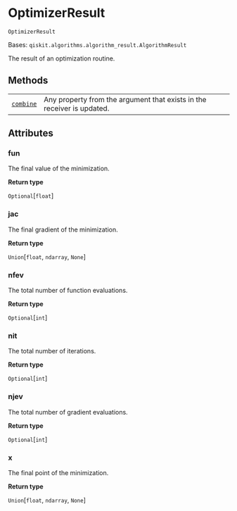 # OptimizerResult



`OptimizerResult`

Bases: `qiskit.algorithms.algorithm_result.AlgorithmResult`

The result of an optimization routine.

## Methods

|                                                                                                                                                                               |                                                                        |
| ----------------------------------------------------------------------------------------------------------------------------------------------------------------------------- | ---------------------------------------------------------------------- |
| [`combine`](qiskit.algorithms.optimizers.OptimizerResult.combine#qiskit.algorithms.optimizers.OptimizerResult.combine "qiskit.algorithms.optimizers.OptimizerResult.combine") | Any property from the argument that exists in the receiver is updated. |

## Attributes



### fun

The final value of the minimization.

**Return type**

`Optional`\[`float`]



### jac

The final gradient of the minimization.

**Return type**

`Union`\[`float`, `ndarray`, `None`]



### nfev

The total number of function evaluations.

**Return type**

`Optional`\[`int`]



### nit

The total number of iterations.

**Return type**

`Optional`\[`int`]



### njev

The total number of gradient evaluations.

**Return type**

`Optional`\[`int`]



### x

The final point of the minimization.

**Return type**

`Union`\[`float`, `ndarray`, `None`]
